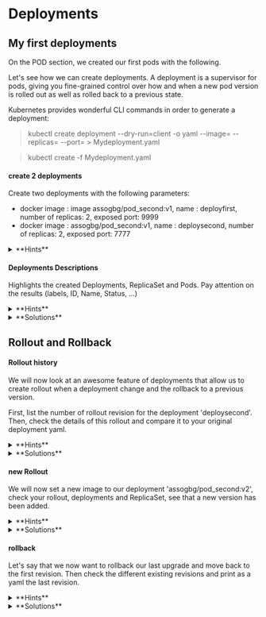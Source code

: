# Deployments

## My first deployments

On the POD section, we created our first pods with the following.

Let's see how we can create deployments. A deployment is a supervisor for pods, giving you fine-grained control over how and when a new pod version is rolled out as well as rolled back to a previous state.

Kubernetes provides wonderful CLI commands in order to generate a deployment:

> kubectl create deployment --dry-run=client -o yaml <deploymentName> --image=<dockerImage> --replicas=<NumberOfReplicas> --port=<PortToExpose> > Mydeployment.yaml

> kubectl create -f Mydeployment.yaml

#### create 2 deployments
Create two deployments with the following parameters:
- docker image : image assogbg/pod_second:v1, name : deployfirst, number of replicas: 2, exposed port: 9999
- docker image : assogbg/pod_second:v1, name : deploysecond, number of replicas: 2, exposed port: 7777

<details>
    <summary>
    **Hints**
    </summary>

    - > kubectl create deployment --dry-run=client -o yaml deployfirst --image=assogbg/pod_second:v1 --replicas=2 --port=9999 > first_deploy.yaml

    - > kubectl create deployment --dry-run=client -o yaml deploysecond --image=assogbg/pod_second:v1 --replicas=2 --port=7777 > second_deploy.yaml

</details>

#### Deployments Descriptions
Highlights the created Deployments, ReplicaSet and Pods.
Pay attention on the results (labels, ID, Name, Status, ...)

<details>
    <summary>
    **Hints**
    </summary>

    - > kubectl get pods <podName> --show-labels -o wide

    - > kubectl get deploy,rs

    - > kubectl describe <entity> <entityName>


</details>

<details>
    <summary>
    **Solutions**
    </summary>

    > kubectl get pods deployfirst -o wide

    ```
    NAME                         READY   STATUS    RESTARTS   AGE   IP               NODE       NOMINATED NODE   READINESS GATES   
    deployfirst-59ffbfbf4f-5829f    1/1     Running   0          42s   172.17.0.6       minikube   <none>           <none>            
    deployfirst-59ffbfbf4f-mmhlw    1/1     Running   0          42s   172.17.0.8       minikube   <none>           <none>            
    deploysecond-79b985b446-4zzxj   1/1     Running   0          74s   172.17.0.3       minikube   <none>           <none>            
    deploysecond-79b985b446-rp8xd   1/1     Running   0          74s   172.17.0.2       minikube   <none>           <none>            
    ```
    PLEASE PAY ATTENTION TO THE LABELS. You actually find two labels for each pods :
    - 1 is specified in your deployment specs (app: deploysecond or app:deployfirst)
    - 2nd (pod-template-hash) is generated by the replicaset controller (encapsulated     in your deployment)

    > kubectl get deploy,rs
    ```
    NAME                        READY   UP-TO-DATE   AVAILABLE   AGE
    deployment.apps/deployfirst    2/2     2            2           12m
    deployment.apps/deploysecond   2/2     2            2           13m

    NAME                                   DESIRED   CURRENT   READY   AGE
    replicaset.apps/deployfirst-59ffbfbf4f    2         2         2       12m
    replicaset.apps/deploysecond-79b985b446   2         2         2       13m
    ```

</details>

## Rollout and Rollback

#### Rollout history

We will now look at an awesome feature of deployments that allow us to create rollout when a deployment change and the rollback to a previous version.

First, list the number of rollout revision for the deployment 'deploysecond'. Then, check the details of this rollout and compare it to your original deployment yaml.

<details>
    <summary>
    **Hints**
    </summary>

    - > kubectl rollout history deployment deploysecond

    - > kubectl rollout history deployment deploysecond --revision=1

</details>

<details>
    <summary>
    **Solutions**
    </summary>

    > kubectl rollout history deployment deploysecond
    ```
    deployment.apps/deploysecond
    REVISION  CHANGE-CAUSE
    1         <none>
    ```

    > kubectl rollout history deployment deploysecond --revision=1
    ```
    deployment.apps/deployfirst with revision #1
    Pod Template:
      Labels:	app=deploysecond
    	pod-template-hash=59ffbfbf4f
      Containers:
       deployfirst:
        Image:	assogbg/pod_second:v3
        Port:	7777/TCP
        Host Port:	0/TCP
        Environment:	<none>
        Mounts:	<none>
      Volumes:	<none>
    ```

    We see that it keeps tracks of the revision (the changes you've made to your     deployment).

    If we go further into that, we see that there is a limit to the version that your     deployment is going to keep as revision in its history.
    This is actually the main added value of a deployment : you can easily rollout/    rollbacks.
    In addition to that, when it processes a rollout/rollback, a new replicaset will be     created and it will progressively creates new pods before the previous replicaset     terminates its pods.
    Therefore, there won't be any downtime.

    > kubectl rollout history deployment deploysecond -o yaml
    ```
    apiVersion: apps/v1
    kind: Deployment
    metadata:
      annotations:
        deployment.kubernetes.io/revision: "1"
      creationTimestamp: "2020-04-30T02:30:56Z"
      generation: 1
      labels:
        app: deploysecond
      name: deploysecond
      namespace: default
      resourceVersion: "213539"
      selfLink: /apis/apps/v1/namespaces/default/deployments/deploysecond
      uid: ad934a2b-6d3b-4d94-80cc-5cbcf36555ef
    spec:
      progressDeadlineSeconds: 600
      replicas: 2
      revisionHistoryLimit: 10
      selector:
        matchLabels:
          app: deployfirst
      strategy:
        rollingUpdate:
          maxSurge: 25%
          maxUnavailable: 25%
        type: RollingUpdate
      template:
        metadata:
          creationTimestamp: null
          labels:
            app: deploysecond
        spec:
          containers:
          - image: assogbg/pod_second:v1
            imagePullPolicy: IfNotPresent
            name: deploysecond
            ports:
            - containerPort: 7777
              protocol: TCP
            resources: {}
            terminationMessagePath: /dev/termination-log
            terminationMessagePolicy: File
          dnsPolicy: ClusterFirst
          restartPolicy: Always
          schedulerName: default-scheduler
          securityContext: {}
          terminationGracePeriodSeconds: 30
    status:
      availableReplicas: 2
      conditions:
      - lastTransitionTime: "2020-04-30T02:30:59Z"
        lastUpdateTime: "2020-04-30T02:30:59Z"
        message: Deployment has minimum availability.
        reason: MinimumReplicasAvailable
        status: "True"
        type: Available
      - lastTransitionTime: "2020-04-30T02:30:56Z"
        lastUpdateTime: "2020-04-30T02:30:59Z"
        message: ReplicaSet "deploysecond-59ffbfbf4f" has successfully progressed.
        reason: NewReplicaSetAvailable
        status: "True"
        type: Progressing
      observedGeneration: 1
      readyReplicas: 2
      replicas: 2
      updatedReplicas: 2
    ```

</details>

#### new Rollout

We will now set a new image to our deployment 'assogbg/pod_second:v2', check your rollout, deployments and ReplicaSet, see that a new version has been added.

<details>
    <summary>
    **Hints**
    </summary>

    - > kubectl set image deployment <deploymenntName> <containerName>=<newImage> --record

    - > kubectl rollout status deployment <deploymentName>

    - > kubectl rollout history deployment <deploymentName>

</details>

<details>
    <summary>
    **Solutions**
    </summary>
    > kubectl set image deployment deploysecond second=assogbg/pod_second:v2 --record

    > kubectl rollout status deployment deploysecond
    ```
    deployment "deploysecond" successfully rolled out
    ```

    > kubectl rollout history deployment deploysecond
    ```
    deployment.apps/deployfirst
    REVISION  CHANGE-CAUSE
    1         <none>
    2         kubectl set image deployment deploysecond second=assogbg/pod_second:v2 --    record=true
    ```

    ### check pods and replicasets
    > kubectl get pods -o wide

    ```
    NAME                         READY   STATUS    RESTARTS   AGE    IP                NODE       NOMINATED NODE   READINESS GATES   
    deployfirst-6ffb8758f6-qblzg    1/1     Running   0          104s   172.17.0.9        minikube   <none>           <none>     
    deployfirst-6ffb8758f6-vgqzr    1/1     Running   0          100s   172.17.0.10       minikube   <none>           <none>     
    deploysecond-79b985b446-4zzxj   1/1     Running   0          32m    172.17.0.3        minikube   <none>           <none>         
    deploysecond-79b985b446-rp8xd   1/1     Running   0          32m    172.17.0.2        minikube   <none>           <none>         
    ```
    > kubectl get deploy,rs
    ```
    NAME                        READY   UP-TO-DATE   AVAILABLE   AGE
    deployment.apps/deployfirst    2/2     2            2           33m
    deployment.apps/deploysecond   2/2     2            2           34m

    NAME                                   DESIRED   CURRENT   READY   AGE
    replicaset.apps/deploysecond-59ffbfbf4f    0         0         0       33m
    replicaset.apps/deployfirst-6ffb8758f6    2         2         2       34m46s
    replicaset.apps/deploysecond-79b985b446   2         2         2       3m26s
    ```

    Please PAY ATTENTION TO replicasets:
    we now see that deploysecond deployment has had 2 different replicasets
    - the initial one with desired and current nb of replicas set to zero
    - the new one with desired and current nb of replicas set to 2

    This also illustrates the role of the replicaset controller that makes sure current     and desired state are equal.

</details>

#### rollback
Let's say that we now want to rollback our last upgrade and move back to the first revision. Then check the different existing revisions and print as a yaml the last revision.


<details>
    <summary>
    **Hints**
    </summary>

    - > kubectl rollout undo deployment <deploymentName> --to-revision=<revisionNunber>

    - > kubectl rollout history deployment <deploymentName>

    - > kubectl rollout history deployment <deploymentName> --revision=<revisionNumber>

</details>

<details>
    <summary>
    **Solutions**
    </summary>

    > kubectl rollout undo deployment deploysecond --to-revision=1

    > kubectl rollout history deployment deploysecond
    ```
    deployment.apps/deploysecond
    REVISION  CHANGE-CAUSE
    2         kubectl set image deployment deployfirst deploysecond=assogbg/    pod_second:v2 --record=true
    3         <none>
    ```
    >kubectl rollout history deployment deploysecond --revision=3
    ```
    deployment.apps/deploysecond with revision #3
    Pod Template:
      Labels:	app=deploysecond
    	pod-template-hash=59ffbfbf4f
      Containers:
       deployfirst:
        Image:	assogbg/pod_second:v1
        Port:	7777/TCP
        Host Port:	0/TCP
        Environment:	<none>
        Mounts:	<none>
      Volumes:	<none>
    ```

</details>
